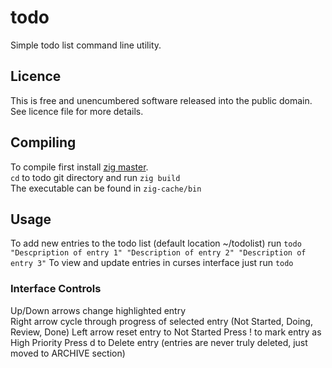 # todo

Simple todo list command line utility.

## Licence
This is free and unencumbered software released into the public domain.  
See licence file for more details.

## Compiling
To compile first install [zig master](https://github.com/ziglang/zig).  
`cd` to todo git directory and run `zig build`  
The executable can be found in `zig-cache/bin`

## Usage
To add new entries to the todo list (default location ~/todolist) run `todo "Descpription of entry 1" "Description of entry 2" "Description of entry 3"`
To view and update entries in curses interface just run `todo`

### Interface Controls
Up/Down arrows change highlighted entry  
Right arrow cycle through progress of selected entry (Not Started, Doing, Review, Done)
Left arrow reset entry to Not Started
Press ! to mark entry as High Priority
Press d to Delete entry (entries are never truly deleted, just moved to ARCHIVE section)

